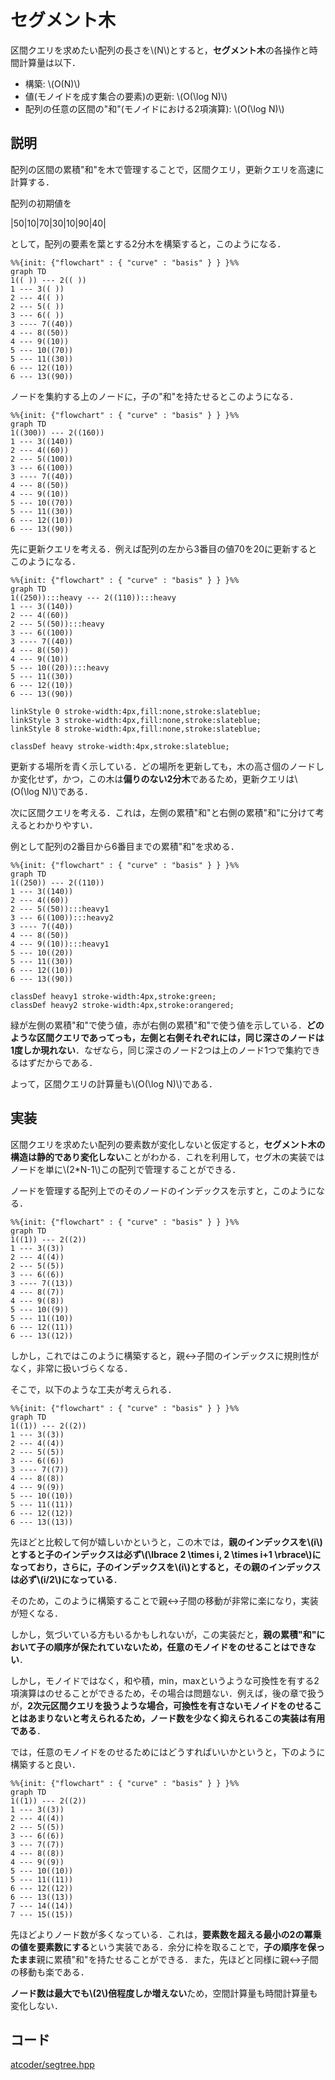 # セグメント木
区間クエリを求めたい配列の長さを\\(N\\)とすると，**セグメント木**の各操作と時間計算量は以下．
- 構築: \\(O(N)\\)
- 値(モノイドを成す集合の要素)の更新: \\(O(\log N)\\)
- 配列の任意の区間の"和"(モノイドにおける2項演算): \\(O(\log N)\\)

## 説明
配列の区間の累積"和"を木で管理することで，区間クエリ，更新クエリを高速に計算する．

配列の初期値を

|50|10|70|30|10|90|40|

として，配列の要素を葉とする2分木を構築すると，このようになる．

```mermaid
%%{init: {"flowchart" : { "curve" : "basis" } } }%%
graph TD
1(( )) --- 2(( ))
1 --- 3(( ))
2 --- 4(( ))
2 --- 5(( ))
3 --- 6(( ))
3 ---- 7((40))
4 --- 8((50))
4 --- 9((10))
5 --- 10((70))
5 --- 11((30))
6 --- 12((10))
6 --- 13((90))
```

ノードを集約する上のノードに，子の"和"を持たせるとこのようになる．

```mermaid
%%{init: {"flowchart" : { "curve" : "basis" } } }%%
graph TD
1((300)) --- 2((160))
1 --- 3((140))
2 --- 4((60))
2 --- 5((100))
3 --- 6((100))
3 ---- 7((40))
4 --- 8((50))
4 --- 9((10))
5 --- 10((70))
5 --- 11((30))
6 --- 12((10))
6 --- 13((90))
```

先に更新クエリを考える．例えば配列の左から3番目の値70を20に更新するとこのようになる．

```mermaid
%%{init: {"flowchart" : { "curve" : "basis" } } }%%
graph TD
1((250)):::heavy --- 2((110)):::heavy
1 --- 3((140))
2 --- 4((60))
2 --- 5((50)):::heavy
3 --- 6((100))
3 ---- 7((40))
4 --- 8((50))
4 --- 9((10))
5 --- 10((20)):::heavy
5 --- 11((30))
6 --- 12((10))
6 --- 13((90))

linkStyle 0 stroke-width:4px,fill:none,stroke:slateblue;
linkStyle 3 stroke-width:4px,fill:none,stroke:slateblue;
linkStyle 8 stroke-width:4px,fill:none,stroke:slateblue;

classDef heavy stroke-width:4px,stroke:slateblue;
```

更新する場所を青く示している．どの場所を更新しても，木の高さ個のノードしか変化せず，かつ，この木は**偏りのない2分木**であるため，更新クエリは\\(O(\log N)\\)である．

次に区間クエリを考える．これは，左側の累積"和"と右側の累積"和"に分けて考えるとわかりやすい．

例として配列の2番目から6番目までの累積"和"を求める．

```mermaid
%%{init: {"flowchart" : { "curve" : "basis" } } }%%
graph TD
1((250)) --- 2((110))
1 --- 3((140))
2 --- 4((60))
2 --- 5((50)):::heavy1
3 --- 6((100)):::heavy2
3 ---- 7((40))
4 --- 8((50))
4 --- 9((10)):::heavy1
5 --- 10((20))
5 --- 11((30))
6 --- 12((10))
6 --- 13((90))

classDef heavy1 stroke-width:4px,stroke:green;
classDef heavy2 stroke-width:4px,stroke:orangered;
```

緑が左側の累積"和"で使う値，赤が右側の累積"和"で使う値を示している．**どのような区間クエリであってっも，左側と右側それぞれには，同じ深さのノードは1度しか現れない**．なぜなら，同じ深さのノード2つは上のノード1つで集約できるはずだからである．

よって，区間クエリの計算量も\\(O(\log N)\\)である．

## 実装
区間クエリを求めたい配列の要素数が変化しないと仮定すると，**セグメント木の構造は静的であり変化しない**ことがわかる．これを利用して，セグ木の実装ではノードを単に\\(2*N-1\\)この配列で管理することができる．

ノードを管理する配列上でのそのノードのインデックスを示すと，このようになる．

```mermaid
%%{init: {"flowchart" : { "curve" : "basis" } } }%%
graph TD
1((1)) --- 2((2))
1 --- 3((3))
2 --- 4((4))
2 --- 5((5))
3 --- 6((6))
3 ---- 7((13))
4 --- 8((7))
4 --- 9((8))
5 --- 10((9))
5 --- 11((10))
6 --- 12((11))
6 --- 13((12))
```

しかし，これではこのように構築すると，親<->子間のインデックスに規則性がなく，非常に扱いづらくなる．

そこで，以下のような工夫が考えられる．

```mermaid
%%{init: {"flowchart" : { "curve" : "basis" } } }%%
graph TD
1((1)) --- 2((2))
1 --- 3((3))
2 --- 4((4))
2 --- 5((5))
3 --- 6((6))
3 ---- 7((7))
4 --- 8((8))
4 --- 9((9))
5 --- 10((10))
5 --- 11((11))
6 --- 12((12))
6 --- 13((13))
```

先ほどと比較して何が嬉しいかというと，この木では，**親のインデックスを\\(i\\)とすると子のインデックスは必ず\\(\lbrace 2 \times i, 2 \times i+1 \rbrace\\)になっており，さらに，子のインデックスを\\(i\\)とすると，その親のインデックスは必ず\\(i/2\\)になっている**．

そのため，このように構築することで親<->子間の移動が非常に楽になり，実装が短くなる．

しかし，気づいている方もいるかもしれないが，この実装だと，**親の累積"和"において子の順序が保たれていないため，任意のモノイドをのせることはできない**．

しかし，モノイドではなく，和や積，min，maxというような可換性を有する2項演算はのせることができるため，その場合は問題ない．例えば，後の章で扱うが，**2次元区間クエリを扱うような場合，可換性を有さないモノイドをのせることはあまりないと考えられるため，ノード数を少なく抑えられるこの実装は有用である**．

では，任意のモノイドをのせるためにはどうすればいいかというと，下のように構築すると良い．

```mermaid
%%{init: {"flowchart" : { "curve" : "basis" } } }%%
graph TD
1((1)) --- 2((2))
1 --- 3((3))
2 --- 4((4))
2 --- 5((5))
3 --- 6((6))
3 --- 7((7))
4 --- 8((8))
4 --- 9((9))
5 --- 10((10))
5 --- 11((11))
6 --- 12((12))
6 --- 13((13))
7 --- 14((14))
7 --- 15((15))
```

先ほどよりノード数が多くなっている．これは，**要素数を超える最小の2の冪乗の値を要素数にする**という実装である．余分に枠を取ることで，**子の順序を保ったまま**親に累積"和"を持たせることができる．また，先ほどと同様に親<->子間の移動も楽である．

**ノード数は最大でも\\(2\\)倍程度しか増えない**ため，空間計算量も時間計算量も変化しない．

## コード
[atcoder/segtree.hpp](https://github.com/atcoder/ac-library/blob/master/atcoder/segtree.hpp)
